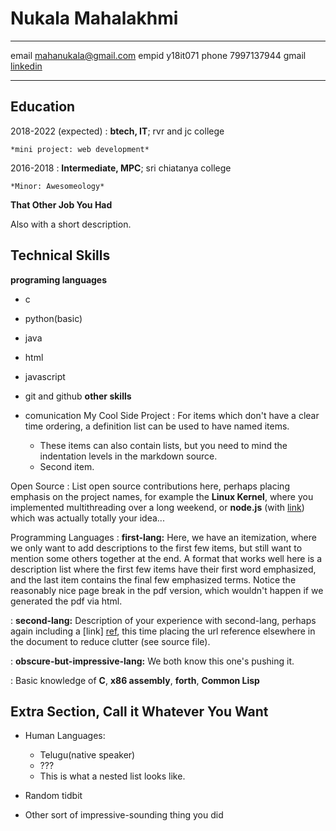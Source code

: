 Nukala Mahalakhmi
============

-------------------     ----------------------------
email                     mahanukala@gmail.com
empid                     y18it071
phone                     7997137944
gmail                     [linkedin](http://www.linkedin.com)
-------------------     ----------------------------

Education
---------

2018-2022 (expected)
:   **btech, IT**; rvr and jc college

    *mini project: web development*

2016-2018
:   **Intermediate, MPC**; sri chiatanya college

    *Minor: Awesomeology*


**That Other Job You Had**

Also with a short description.

Technical Skills
--------------------
**programing languages**
* c
* python(basic)
* java
* html
* javascript
* git and github
**other skills**
* comunication
My Cool Side Project
:   For items which don't have a clear time ordering, a definition
    list can be used to have named items.

    * These items can also contain lists, but you need to mind the
      indentation levels in the markdown source.
    * Second item.

Open Source
:   List open source contributions here, perhaps placing emphasis on
    the project names, for example the **Linux Kernel**, where you
    implemented multithreading over a long weekend, or **node.js**
    (with [link](http://nodejs.org)) which was actually totally
    your idea...

Programming Languages
:   **first-lang:** Here, we have an itemization, where we only want
    to add descriptions to the first few items, but still want to
    mention some others together at the end. A format that works well
    here is a description list where the first few items have their
    first word emphasized, and the last item contains the final few
    emphasized terms. Notice the reasonably nice page break in the pdf
    version, which wouldn't happen if we generated the pdf via html.

:   **second-lang:** Description of your experience with second-lang,
    perhaps again including a [link] [ref], this time placing the url
    reference elsewhere in the document to reduce clutter (see source
    file). 

:   **obscure-but-impressive-lang:** We both know this one's pushing
    it.

:   Basic knowledge of **C**, **x86 assembly**, **forth**, **Common Lisp**

[ref]: https://github.com/githubuser/superlongprojectname

Extra Section, Call it Whatever You Want
----------------------------------------

* Human Languages:

     * Telugu(native speaker)
     * ???
     * This is what a nested list looks like.

* Random tidbit

* Other sort of impressive-sounding thing you did
